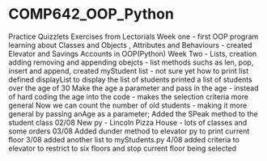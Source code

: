 # COMP642_OOP_Python
Practice Quizzlets 
Exercises from Lectorials
 Week one - first OOP program learning about Classes and Objects , Attributes and Behaviours - created Elevator and Savings Accounts in OOP(Python)
 Week Two - Lists, creation adding removing and appending obejcts - list methods suchs as len, pop, insert and append, created myStudent list - not sure yet how to print list 
 defined displayList to display the list of students
 printed a list of students over the age of 30
Make the age a parameter and pass in the age - instead of hard coding the age into the code - makes the selection criteria more general 
Now we can count the number of old students - making it more general by passing anAge as a parameter; 
Added the SPeak method to the student class
02/08 New py - Lincoln Pizza House - lots of classes and some orders
03/08 Added dunder method to elevator py to print current floor
3/08 added another list to myStudents.py 
4/08 added criteria to elevator to restrict to six floors and stop current floor being selected
